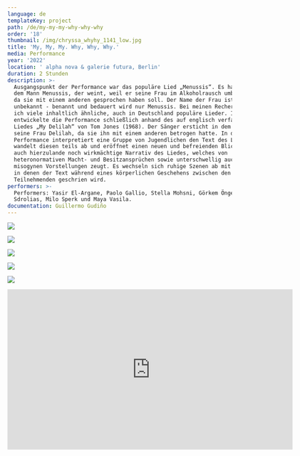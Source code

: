```yaml
---
language: de
templateKey: project
path: /de/my-my-my-why-why-why
order: '18'
thumbnail: /img/chryssa_whyhy_1141_low.jpg
title: 'My, My, My. Why, Why, Why.'
media: Performance
year: '2022'
location: ' alpha nova & galerie futura, Berlin'
duration: 2 Stunden
description: >-
  Ausgangspunkt der Performance war das populäre Lied „Menussis“. Es handelt von
  dem Mann Menussis, der weint, weil er seine Frau im Alkoholrausch umbrachte,
  da sie mit einem anderen gesprochen haben soll. Der Name der Frau ist
  unbekannt - benannt und bedauert wird nur Menussis. Bei meinen Recherchen fand
  ich viele inhaltlich ähnliche, auch in Deutschland populäre Lieder. Ich
  entwickelte die Performance schließlich anhand des auf englisch verfassten
  Liedes „My Delilah“ von Tom Jones (1968). Der Sänger ersticht in dem Lied
  seine Frau Delilah, da sie ihn mit einem anderen betrogen hatte. In der
  Performance interpretiert eine Gruppe von Jugendlichen den Text des Liedes,
  wandelt diesen teils ab und eröffnet einen neuen und befreienden Blick auf das
  auch hierzulande noch wirkmächtige Narrativ des Liedes, welches von
  heteronormativen Macht- und Besitzansprüchen sowie unterschwellig auch
  misogynen Vorstellungen zeugt. Es wechseln sich ruhige Szenen ab mit Szenen,
  in denen der Text während eines körperlichen Geschehens zwischen den
  Teilnehmenden geschrien wird.
performers: >-
  Performers: Yasir El-Argane, Paolo Gallio, Stella Mohsni, Görkem Öngec, Loukas
  Sdrolias, Milo Sperk und Maya Vasila.
documentation: Guillermo Gudiño
---
```

![](/img/chryssa_whyhy_1141.jpg)

![](/img/chryssa_whyhy_786.jpg)

![](/img/chryssa_whyhy_1816_hi.jpg)

![](/img/chryssa_whyhy_1795.jpg)

![](/img/chryssa_whywhy_022.jpg)

<iframe src="https://player.vimeo.com/video/744104852?h=749304a504&title=0&byline=0&portrait=0" width="640" height="360" frameborder="0" allow="autoplay; fullscreen; picture-in-picture" allowfullscreen></iframe>
